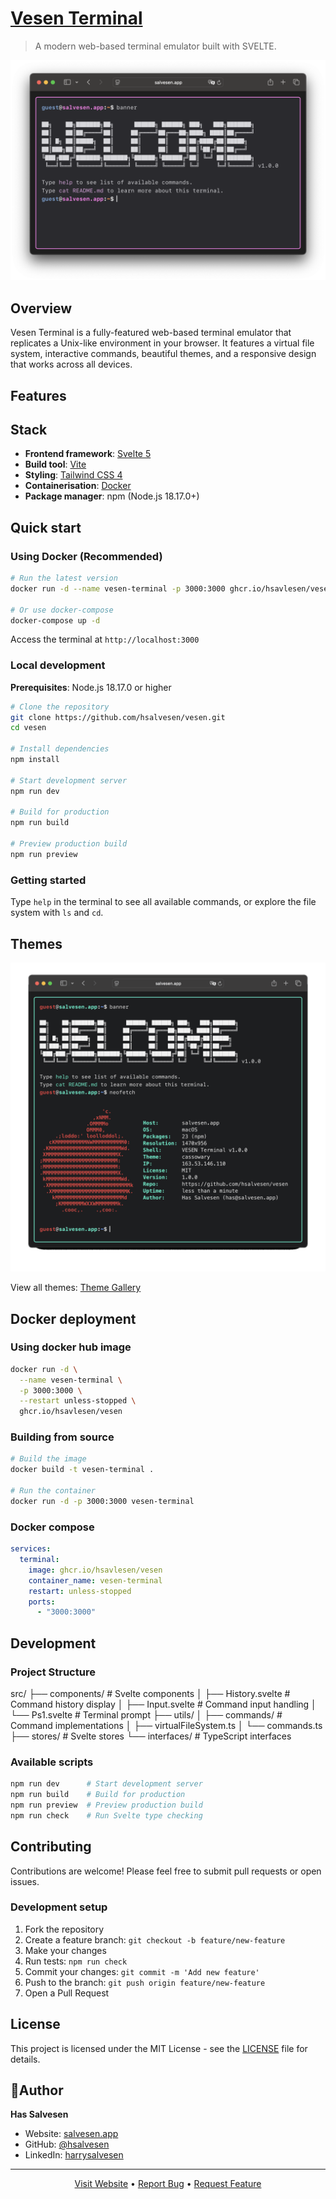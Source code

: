 # [Vesen Terminal](https://salvesen.app)

> A modern web-based terminal emulator built with SVELTE.

![banner](/docs/themes/banner.png)

## Overview

Vesen Terminal is a fully-featured web-based terminal emulator that replicates a Unix-like environment in your browser. It features a virtual file system, interactive commands, beautiful themes, and a responsive design that works across all devices.

## Features

## Stack

- **Frontend framework**: [Svelte 5](https://svelte.dev/)
- **Build tool**: [Vite](https://vitejs.dev/)
- **Styling**: [Tailwind CSS 4](https://tailwindcss.com/)
- **Containerisation**: [Docker](https://docker.com/)
- **Package manager**: npm (Node.js 18.17.0+)

## Quick start

### Using Docker (Recommended)

```bash
# Run the latest version
docker run -d --name vesen-terminal -p 3000:3000 ghcr.io/hsavlesen/vesen

# Or use docker-compose
docker-compose up -d
```

Access the terminal at `http://localhost:3000`

### Local development

**Prerequisites**: Node.js 18.17.0 or higher

```bash
# Clone the repository
git clone https://github.com/hsalvesen/vesen.git
cd vesen

# Install dependencies
npm install

# Start development server
npm run dev

# Build for production
npm run build

# Preview production build
npm run preview
```

### Getting started
Type `help` in the terminal to see all available commands, or explore the file system with `ls` and `cd`.

## Themes

![themes](/docs/themes/themes.gif)

View all themes: [Theme Gallery](/docs/themes)

##  Docker deployment

### Using docker hub image
```bash
docker run -d \
  --name vesen-terminal \
  -p 3000:3000 \
  --restart unless-stopped \
  ghcr.io/hsavlesen/vesen
```

### Building from source
```bash
# Build the image
docker build -t vesen-terminal .

# Run the container
docker run -d -p 3000:3000 vesen-terminal
```

### Docker compose
```yaml
services:
  terminal:
    image: ghcr.io/hsavlesen/vesen
    container_name: vesen-terminal
    restart: unless-stopped
    ports:
      - "3000:3000"
```

##  Development

### Project Structure
src/
├── components/          # Svelte components
│   ├── History.svelte   # Command history display
│   ├── Input.svelte     # Command input handling
│   └── Ps1.svelte       # Terminal prompt
├── utils/
│   ├── commands/        # Command implementations
│   ├── virtualFileSystem.ts
│   └── commands.ts
├── stores/              # Svelte stores
└── interfaces/          # TypeScript interfaces


### Available scripts
```bash
npm run dev      # Start development server
npm run build    # Build for production
npm run preview  # Preview production build
npm run check    # Run Svelte type checking
```

## Contributing

Contributions are welcome! Please feel free to submit pull requests or open issues.

### Development setup
1. Fork the repository
2. Create a feature branch: `git checkout -b feature/new-feature`
3. Make your changes
4. Run tests: `npm run check`
5. Commit your changes: `git commit -m 'Add new feature'`
6. Push to the branch: `git push origin feature/new-feature`
7. Open a Pull Request

## License

This project is licensed under the MIT License - see the [LICENSE](LICENSE) file for details.

## 👨Author

**Has Salvesen**
- Website: [salvesen.app](https://salvesen.app)
- GitHub: [@hsalvesen](https://github.com/hsalvesen)
- LinkedIn: [harrysalvesen](https://www.linkedin.com/in/harrysalvesen/)

---

<p align="center">
  <a href="https://salvesen.app">Visit Website</a> •
  <a href="https://github.com/hsalvesen/vesen/issues">Report Bug</a> •
  <a href="https://github.com/hsalvesen/vesen/issues">Request Feature</a>
</p>